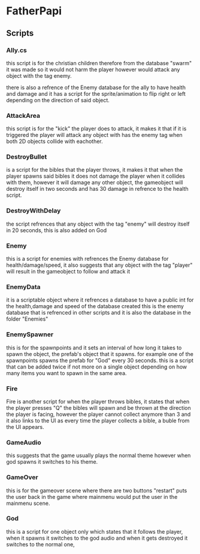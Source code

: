 # FatherPapi
 ## Scripts

### Ally.cs

this script is for the christian children therefore from the database "swarm" it was made so it would not harm the player however would attack any object with the tag enemy.

there is also a refrence of the Enemy database for the ally to have health and damage and it has a script for the sprite/animation to flip right or left depending on the direction of said object.

### AttackArea

this script is for the "kick" the player does to attack, it makes it that if it is triggered the player will attack any object with has the enemy tag when both 2D objects collide with eachother.


### DestroyBullet 

is a script for the bibles that the player throws, it makes it that when the player spawns said bibles it does not damage the player when it collides with them, however it will damage any other object, the gameobject will destroy itself in two seconds and has 30 damage in refrence to the health script.

### DestroyWithDelay 

the script refrences that any object with the tag "enemy" will destroy itself in 20 seconds, this is also added on God

### Enemy 

this is a script for enemies with refrences the Enemy database for health/damage/speed, it also suggests that any object with the tag "player" will result in the gameobject to follow and attack it 

### EnemyData

it is a scriptable object where it refrences a database to have a public int for the health,damage and speed of the database created this is the enemy database that is refrenced in other scripts and it is also the database in the folder "Enemies"

### EnemySpawner 

this is for the spawnpoints and it sets an interval of how long it takes to spawn the object, the prefab's object that it spawns. for example one of the spawnpoints spawns the prefab for "God" every 30 seconds. this is a script that can be added twice if not more on a single object depending on how many items you want to spawn in the same area.

### Fire 

Fire is another script for when the player throws bibles, it states that when the player presses "Q" the bibles will spawn and be thrown at the direction the player is facing, however the player cannot collect anymore than 3 and it also links to the UI as every time the player collects a bible, a buble from the UI appears.

### GameAudio 

this suggests that the game usually plays the normal theme however when god spawns it switches to his theme.

### GameOver 

this is for the gameover scene where there are two buttons "restart" puts the user back in the game where mainmenu would put the user in the mainmenu scene.

### God 

this is a script for one object only which states that it follows the player, when it spawns it switches to the god audio and when it gets destroyed it switches to the normal one,
